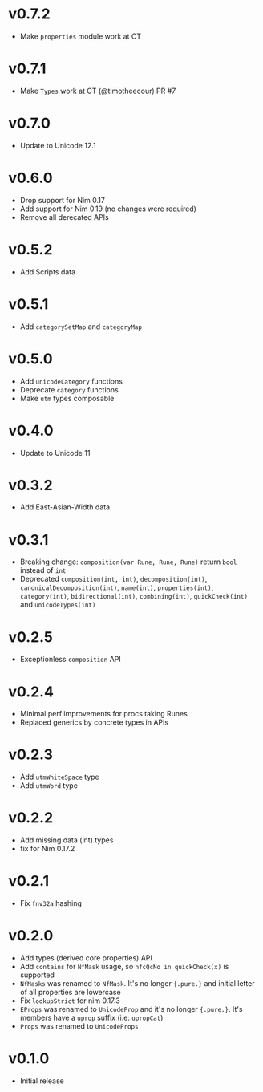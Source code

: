 v0.7.2
==================

* Make `properties` module work at CT

v0.7.1
==================

* Make `Types` work at CT (@timotheecour) PR #7

v0.7.0
==================

* Update to Unicode 12.1

v0.6.0
==================

* Drop support for Nim 0.17
* Add support for Nim 0.19 (no changes were required)
* Remove all derecated APIs

v0.5.2
==================

* Add Scripts data

v0.5.1
==================

* Add `categorySetMap` and `categoryMap`

v0.5.0
==================

* Add `unicodeCategory` functions
* Deprecate `category` functions
* Make `utm` types composable

v0.4.0
==================

* Update to Unicode 11

v0.3.2
==================

* Add East-Asian-Width data

v0.3.1
==================

* Breaking change: `composition(var Rune, Rune, Rune)`
  return `bool` instead of `int`
* Deprecated `composition(int, int)`, `decomposition(int)`,
  `canonicalDecomposition(int)`, `name(int)`, `properties(int)`,
  `category(int)`, `bidirectional(int)`, `combining(int)`,
  `quickCheck(int)` and `unicodeTypes(int)`

v0.2.5
==================

* Exceptionless `composition` API

v0.2.4
==================

* Minimal perf improvements
  for procs taking Runes
* Replaced generics by concrete
  types in APIs

v0.2.3
==================

* Add `utmWhiteSpace` type
* Add `utmWord` type

v0.2.2
==================

* Add missing data (int) types
* fix for Nim 0.17.2

v0.2.1
==================

* Fix `fnv32a` hashing

v0.2.0
==================

* Add types (derived core properties) API
* Add `contains` for `NfMask` usage,
  so `nfcQcNo in quickCheck(x)` is supported
* `NfMasks` was renamed to `NfMask`.
  It's no longer `{.pure.}` and initial
  letter of all properties are lowercase
* Fix `lookupStrict` for nim 0.17.3
* `EProps` was renamed to `UnicodeProp` and
  it's no longer `{.pure.}`. It's members
  have a `uprop` suffix (i.e: `upropCat`)
* `Props` was renamed to `UnicodeProps`

v0.1.0
==================

* Initial release
